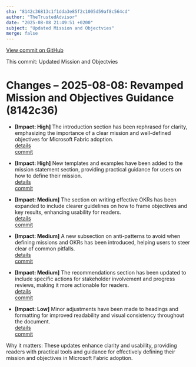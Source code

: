 ```yaml
---
sha: "8142c36813c1f1dda3e85f2c1005d59af8c564cd"
author: "TheTrustedAdvisor"
date: "2025-08-08 21:49:51 +0200"
subject: "Updated Mission and Objectvies"
merge: false
---
```


[View commit on GitHub](https://github.com/TheTrustedAdvisor/FabricAdoptionFramework/commit/8142c36813c1f1dda3e85f2c1005d59af8c564cd)

This commit: Updated Mission and Objectvies

# Changes – 2025-08-08: Revamped Mission and Objectives Guidance (8142c36)

- **[Impact: High]** The introduction section has been rephrased for clarity, emphasizing the importance of a clear mission and well-defined objectives for Microsoft Fabric adoption.  
   [details](/docs/about/changes/2025-08-08-updated-mission-and-objectives)  
   [commit](https://github.com/TheTrustedAdvisor/FabricAdoptionFramework/commit/8142c36813c1f1dda3e85f2c1005d59af8c564cd)

- **[Impact: High]** New templates and examples have been added to the mission statement section, providing practical guidance for users on how to define their mission.  
   [details](/docs/about/changes/2025-08-08-updated-mission-and-objectives)  
   [commit](https://github.com/TheTrustedAdvisor/FabricAdoptionFramework/commit/8142c36813c1f1dda3e85f2c1005d59af8c564cd)

- **[Impact: Medium]** The section on writing effective OKRs has been expanded to include clearer guidelines on how to frame objectives and key results, enhancing usability for readers.  
   [details](/docs/about/changes/2025-08-08-updated-mission-and-objectives)  
   [commit](https://github.com/TheTrustedAdvisor/FabricAdoptionFramework/commit/8142c36813c1f1dda3e85f2c1005d59af8c564cd)

- **[Impact: Medium]** A new subsection on anti-patterns to avoid when defining missions and OKRs has been introduced, helping users to steer clear of common pitfalls.  
   [details](/docs/about/changes/2025-08-08-updated-mission-and-objectives)  
   [commit](https://github.com/TheTrustedAdvisor/FabricAdoptionFramework/commit/8142c36813c1f1dda3e85f2c1005d59af8c564cd)

- **[Impact: Medium]** The recommendations section has been updated to include specific actions for stakeholder involvement and progress reviews, making it more actionable for readers.  
   [details](/docs/about/changes/2025-08-08-updated-mission-and-objectives)  
   [commit](https://github.com/TheTrustedAdvisor/FabricAdoptionFramework/commit/8142c36813c1f1dda3e85f2c1005d59af8c564cd)

- **[Impact: Low]** Minor adjustments have been made to headings and formatting for improved readability and visual consistency throughout the document.  
   [details](/docs/about/changes/2025-08-08-updated-mission-and-objectives)  
   [commit](https://github.com/TheTrustedAdvisor/FabricAdoptionFramework/commit/8142c36813c1f1dda3e85f2c1005d59af8c564cd)

Why it matters: These updates enhance clarity and usability, providing readers with practical tools and guidance for effectively defining their mission and objectives in Microsoft Fabric adoption.

